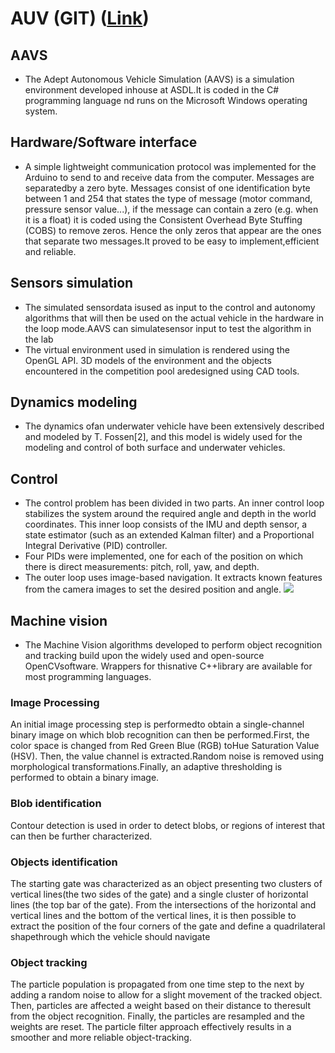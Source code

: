 # AUV (GIT) ([Link](https://robonation.org/sites/default/files/GeorgiaTech_2016_RoboSub_Journal.pdf))
## AAVS
* The Adept Autonomous Vehicle Simulation (AAVS) is a simulation environment developed inhouse at ASDL.It is coded in the C# programming language nd runs on the Microsoft Windows operating system.
## Hardware/Software interface
* A simple lightweight communication protocol was implemented for the Arduino to send to and receive data from the computer. Messages are separatedby a zero byte. Messages consist of one identification byte between 1 and 254 that states the type of message  (motor  command, pressure sensor value...), if the message can contain a zero (e.g. when it is a float) it is coded using the Consistent Overhead Byte Stuffing (COBS) to remove zeros. Hence the only zeros that appear are the ones that separate two messages.It proved to be easy to implement,efficient and reliable.
## Sensors simulation
* The simulated sensordata isused as input to the control and autonomy algorithms that will then be used on the actual vehicle in the hardware in the loop mode.AAVS can simulatesensor input to test the algorithm in the lab
* The  virtual  environment used  in  simulation  is  rendered using the OpenGL API. 3D models of the environment and the objects encountered in the competition pool aredesigned using  CAD  tools.
## Dynamics modeling
* The   dynamics   ofan   underwater   vehicle   have   been extensively described and modeled by T. Fossen[2], and this model  is  widely  used  for  the  modeling  and  control  of  both surface and underwater vehicles.
## Control
* The  control  problem  has  been  divided  in  two  parts.  An inner control loop stabilizes the system around the required angle  and  depth  in  the  world  coordinates.  This  inner  loop consists of the IMU and depth sensor, a state estimator (such as  an  extended  Kalman  filter)  and  a  Proportional  Integral Derivative (PID) controller.
* Four PIDs were implemented, one for each of the position on which there is direct measurements: pitch, roll, yaw, and depth. 
* The  outer  loop  uses  image-based  navigation.  It  extracts known  features  from  the  camera  images  to  set  the  desired position  and  angle. 
![](https://screenshotscdn.firefoxusercontent.com/images/b5a287d6-737e-4e13-97ea-13a248ba26e0.png/Screenshot_2019-05-24_%EF%80%A0_-_GeorgiaTech_2016_RoboSub_Journal_pdf.png)
## Machine vision
* The  Machine  Vision  algorithms  developed  to perform object recognition and tracking build upon the  widely  used and open-source OpenCVsoftware. Wrappers for thisnative C++library are available for most programming languages.
### Image Processing
An initial image processing step is performedto obtain a single-channel binary image on which blob recognition can then be performed.First, the color space is changed from Red Green  Blue  (RGB) toHue  Saturation  Value  (HSV).  Then, the  value  channel  is  extracted.Random   noise   is   removed using morphological    transformations.Finally,    an    adaptive thresholding is performed to obtain a binary image.
### Blob identification
Contour detection is used in order to detect blobs, or regions of interest that can then be further characterized.
### Objects identification
The  starting  gate  was  characterized  as  an object presenting two clusters of vertical lines(the two sides of the  gate) and a  single  cluster of horizontal lines (the  top bar of the gate). From the intersections of the horizontal and vertical  lines and  the  bottom  of the  vertical lines,  it is then possible to extract the position of the four corners of the gate and  define  a quadrilateral shapethrough  which  the  vehicle should navigate
### Object tracking
The particle  population  is  propagated  from  one  time  step  to  the next   by   adding   a   random   noise   to   allow   for   a   slight movement of the tracked object. Then, particles are affected a weight based on their distance to theresult from the object recognition.  Finally,  the  particles  are  resampled  and  the weights  are  reset.  The  particle  filter  approach  effectively results in a smoother and more reliable object-tracking.
